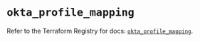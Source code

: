 # `okta_profile_mapping`

Refer to the Terraform Registry for docs: [`okta_profile_mapping`](https://registry.terraform.io/providers/okta/okta/4.19.0/docs/resources/profile_mapping).
